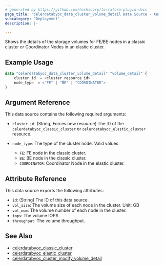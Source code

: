 ```yaml
---
# generated by https://github.com/hashicorp/terraform-plugin-docs
page_title: "celerdatabyoc_data_cluster_volume_detail Data Source - terraform-provider-celerdatabyoc"
subcategory: "Deployment"
description: |-
  
---
```


Shows the details of the storage volumes for FE/BE nodes in a classic cluster or Coordinator Nodes in an elastic cluster.

## Example Usage

```terraform
data "celerdatabyoc_data_cluster_volume_detail" "volume_detail" {
    cluster_id  = <cluster_resource_id>
    node_type  = <"FE" | "BE" | "COORDINATOR">
}
```

## Argument Reference

This data source contains the following required arguments:

- `cluster_id`: (String, Forces new resource) The ID of the `celerdatabyoc_classic_cluster` or `celerdatabyoc_elastic_cluster` resource.

- `node_type`: The type of the cluster node. Valid values:
  - `FE`: FE node in the classic cluster.
  - `BE`: BE node in the classic cluster.
  - `COORDINATOR`: Coordinator Node in the elastic cluster.

## Attribute Reference

This data source exports the following attributes:

- `id`: (String) The ID of this data source.
- `vol_size`: The volume size of each node in the cluster. Unit: GB
- `vol_num`: The volume number of each node in the cluster.
- `iops`: The volume IOPS.
- `throughput`: The volume throughput.

## See Also

- [celerdatabyoc_classic_cluster](../resources/classic_cluster.md)
- [celerdatabyoc_elastic_cluster](../resources/elastic_cluster.md)
- [celerdatabyoc_cluster_modify_volume_detail](../resources/cluster_modify_volume_detail.md)
